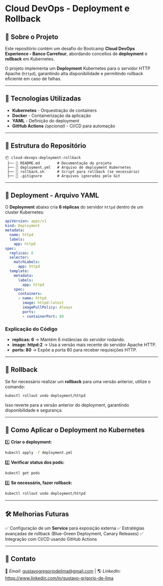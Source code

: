 # Cloud DevOps - Deployment e Rollback

## 📌 Sobre o Projeto
Este repositório contém um desafio do Bootcamp **Cloud DevOps Experience - Banco Carrefour**, abordando conceitos de **deployment** e **rollback** em Kubernetes.

O projeto implementa um **Deployment** Kubernetes para o servidor HTTP Apache (`httpd`), garantindo alta disponibilidade e permitindo rollback eficiente em caso de falhas.

---

## 🚀 Tecnologias Utilizadas
- **Kubernetes** - Orquestração de containers
- **Docker** - Containerização da aplicação
- **YAML** - Definição do deployment
- **GitHub Actions** *(opcional)* - CI/CD para automação

---

## 📂 Estrutura do Repositório
```
📦 cloud-devops-deployment-rollback
 ├── 📜 README.md        # Documentação do projeto
 ├── 📜 deployment.yml   # Arquivo de deployment Kubernetes
 ├── 📜 rollback.sh      # Script para rollback (se necessário)
 ├── 📜 .gitignore       # Arquivos ignorados pelo Git
```

---

## 📄 Deployment - Arquivo YAML
O **Deployment** abaixo cria **6 réplicas** do servidor `httpd` dentro de um cluster Kubernetes:

```yaml
apiVersion: apps/v1
kind: Deployment
metadata:
  name: httpd
  labels:
    app: httpd
spec:
  replicas: 6
  selector:
    matchLabels:
      app: httpd
  template:
    metadata:
      labels:
        app: httpd
    spec:
      containers:
      - name: httpd
        image: httpd:latest
        imagePullPolicy: Always
        ports:
        - containerPort: 80
```

### Explicação do Código
- **replicas: 6** → Mantém 6 instâncias do servidor rodando.
- **image: httpd:2** → Usa a versão mais recente do servidor Apache HTTP.
- **ports: 80** → Expõe a porta 80 para receber requisições HTTP.

---

## 🔄 Rollback
Se for necessário realizar um **rollback** para uma versão anterior, utilize o comando:
```sh
kubectl rollout undo deployment/httpd
```
Isso reverte para a versão anterior do deployment, garantindo disponibilidade e segurança.

---

## 📌 Como Aplicar o Deployment no Kubernetes
1️⃣ **Criar o deployment:**
```sh
kubectl apply -f deployment.yml
```

2️⃣ **Verificar status dos pods:**
```sh
kubectl get pods
```

3️⃣ **Se necessário, fazer rollback:**
```sh
kubectl rollout undo deployment/httpd
```

---

## 🛠 Melhorias Futuras
✅ Configuração de um **Service** para exposição externa
✅ Estratégias avançadas de rollback (Blue-Green Deployment, Canary Releases)
✅ Integração com CI/CD usando GitHub Actions

---

## 📢 Contato
📧 *Email:* gustavogregoriodelima@gmail.com | 🌎 *LinkedIn:* https://www.linkedin.com/in/gustavo-grigorio-de-lima
